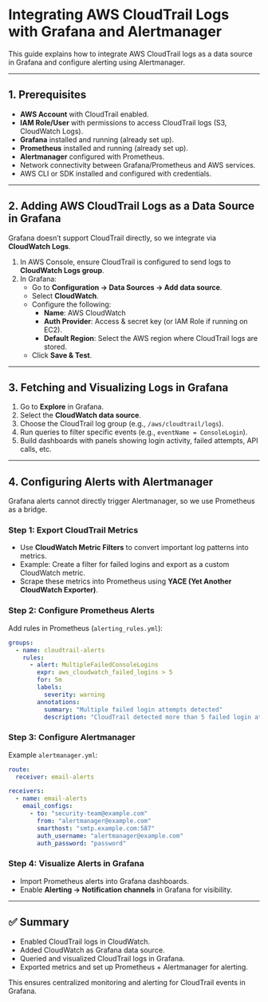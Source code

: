 # Integrating AWS CloudTrail Logs with Grafana and Alertmanager

This guide explains how to integrate AWS CloudTrail logs as a data source in Grafana and configure alerting using Alertmanager.

---

## 1. Prerequisites

- **AWS Account** with CloudTrail enabled.  
- **IAM Role/User** with permissions to access CloudTrail logs (S3, CloudWatch Logs).  
- **Grafana** installed and running (already set up).  
- **Prometheus** installed and running (already set up).  
- **Alertmanager** configured with Prometheus.  
- Network connectivity between Grafana/Prometheus and AWS services.  
- AWS CLI or SDK installed and configured with credentials.  

---

## 2. Adding AWS CloudTrail Logs as a Data Source in Grafana

Grafana doesn’t support CloudTrail directly, so we integrate via **CloudWatch Logs**.

1. In AWS Console, ensure CloudTrail is configured to send logs to **CloudWatch Logs group**.  
2. In Grafana:
   - Go to **Configuration → Data Sources → Add data source**.  
   - Select **CloudWatch**.  
   - Configure the following:  
     - **Name**: AWS CloudWatch  
     - **Auth Provider**: Access & secret key (or IAM Role if running on EC2).  
     - **Default Region**: Select the AWS region where CloudTrail logs are stored.  
   - Click **Save & Test**.  

---

## 3. Fetching and Visualizing Logs in Grafana

1. Go to **Explore** in Grafana.  
2. Select the **CloudWatch data source**.  
3. Choose the CloudTrail log group (e.g., `/aws/cloudtrail/logs`).  
4. Run queries to filter specific events (e.g., `eventName = ConsoleLogin`).  
5. Build dashboards with panels showing login activity, failed attempts, API calls, etc.  

---

## 4. Configuring Alerts with Alertmanager

Grafana alerts cannot directly trigger Alertmanager, so we use Prometheus as a bridge.

### Step 1: Export CloudTrail Metrics
- Use **CloudWatch Metric Filters** to convert important log patterns into metrics.  
- Example: Create a filter for failed logins and export as a custom CloudWatch metric.  
- Scrape these metrics into Prometheus using **YACE (Yet Another CloudWatch Exporter)**.  

### Step 2: Configure Prometheus Alerts
Add rules in Prometheus (`alerting_rules.yml`):

```yaml
groups:
  - name: cloudtrail-alerts
    rules:
      - alert: MultipleFailedConsoleLogins
        expr: aws_cloudwatch_failed_logins > 5
        for: 5m
        labels:
          severity: warning
        annotations:
          summary: "Multiple failed login attempts detected"
          description: "CloudTrail detected more than 5 failed login attempts in 5 minutes."
```

### Step 3: Configure Alertmanager
Example `alertmanager.yml`:

```yaml
route:
  receiver: email-alerts

receivers:
  - name: email-alerts
    email_configs:
      - to: "security-team@example.com"
        from: "alertmanager@example.com"
        smarthost: "smtp.example.com:587"
        auth_username: "alertmanager@example.com"
        auth_password: "password"
```

### Step 4: Visualize Alerts in Grafana
- Import Prometheus alerts into Grafana dashboards.  
- Enable **Alerting → Notification channels** in Grafana for visibility.  

---

## ✅ Summary

- Enabled CloudTrail logs in CloudWatch.  
- Added CloudWatch as Grafana data source.  
- Queried and visualized CloudTrail logs in Grafana.  
- Exported metrics and set up Prometheus + Alertmanager for alerting.  

This ensures centralized monitoring and alerting for CloudTrail events in Grafana.
